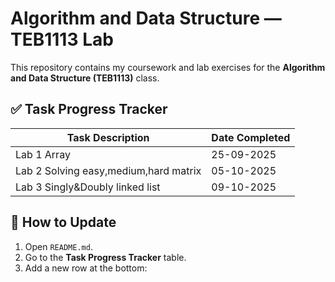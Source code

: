 # Algorithm and Data Structure — TEB1113 Lab

This repository contains my coursework and lab exercises for the **Algorithm and Data Structure (TEB1113)** class.


## ✅ Task Progress Tracker

| Task Description                                             | Date Completed |
|--------------------------------------------------------------|----------------|
| Lab 1 Array                                                  | 25-09-2025     |
| Lab 2 Solving easy,medium,hard matrix                        | 05-10-2025     |
| Lab 3 Singly&Doubly linked list                              | 09-10-2025     |




## 📝 How to Update

1. Open `README.md`.  
2. Go to the **Task Progress Tracker** table.  
3. Add a new row at the bottom:

